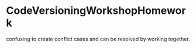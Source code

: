 # CodeVersioningWorkshopHomework

confusing to create conflict cases and can be resolved by working together. 
